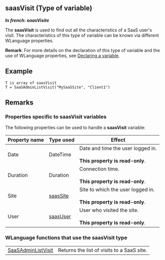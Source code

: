 
## saasVisit (Type of variable)

***In french: saasVisite***
				



<a name="XUse"></a>
<a name="Use"></a>
<a name="description"></a>
The **saasVisit** is used to find out all the characteristics of a SaaS user's visit. The characteristics of this type of variable can be known via different WLanguage properties. 

**Remark**: For more details on the declaration of this type of variable and the use of WLanguage properties, see [Declaring a variable](../Motscles/1514032.md).
<a name="Example1"></a>
<a name="sample_code"></a>

## Example


```wl
T is array of saasVisit 
T = SaaSAdminListVisit("MySaaSSite", "Client1")
```





<a name="NOTE0"></a>

## Remarks
<a name="NOTE0_1"></a>


### Properties specific to saasVisit variables
<a name="properties_specific_saasvisit_variables_ELTPARAGRAPHE000029"></a>

The following properties can be used to handle a **saasVisit** variable:

| Property name | Type used | Effect |
| --- | --- | --- |
| Date | DateTime | Date and time the user logged in. <br><br>**This property is read-only**. |
| Duration | Duration | Connection time. <br><br>**This property is read-only**. |
| Site | [saasSite](../WDLang3/1000019068.md) | Site to which the user logged in. <br><br>**This property is read-only**. |
| User | [saasUser](../WDLang3/1000019083.md) | User who visited the site. <br><br>**This property is read-only**. |


<a name="NOTE0_2"></a>


### WLanguage functions that use the saasVisit type
<a name="wlanguage_functions_that_use_the_saasvisit_type_ELTPARAGRAPHE000077"></a>




|   |   |
| --- | --- |
| [SaaSAdminListVisit](../WDLang3/1000024559.md) | Returns the list of visits to a SaaS site. |






